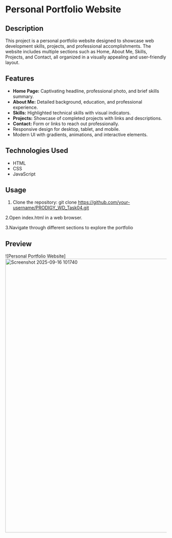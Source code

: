 # Personal Portfolio Website

## Description
This project is a personal portfolio website designed to showcase web development skills, projects, and professional accomplishments. The website includes multiple sections such as Home, About Me, Skills, Projects, and Contact, all organized in a visually appealing and user-friendly layout.

## Features
- **Home Page:** Captivating headline, professional photo, and brief skills summary.
- **About Me:** Detailed background, education, and professional experience.
- **Skills:** Highlighted technical skills with visual indicators.
- **Projects:** Showcase of completed projects with links and descriptions.
- **Contact:** Form or links to reach out professionally.
- Responsive design for desktop, tablet, and mobile.
- Modern UI with gradients, animations, and interactive elements.

## Technologies Used
- HTML
- CSS
- JavaScript

## Usage
1. Clone the repository:
git clone https://github.com/your-username/PRODIGY_WD_Task04.git

2.Open index.html in a web browser.

3.Navigate through different sections to explore the portfolio

## Preview
![Personal Portfolio Website]
<img width="1911" height="854" alt="Screenshot 2025-09-16 101740" src="https://github.com/user-attachments/assets/d4f5f58e-8450-44d9-bf6e-f77060d7b5ea" />

